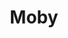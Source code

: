 ---
title: "Moby"
summary: "Born: September 11, 1965, Harlem, New York, NY, United States. Hall says he is the great-great-great nephew of Herman Melville, author of Moby-Dick. One of electronic music's most visible and talked-about figures, Moby's career comprises many years of work and many musical twists and turns. His career stretches all the way back to early rave and acid-house releases in the late 80s and early 90s as U.H.F. and Voodoo Child, through to his much loved/hated R&B/blues/pop/techno sample cut-ups of today. His most notable tracks from his early days include \"Next Is The E\", \"Everytime You Touch Me\" and \"Into The Blue\", and the classic \"Go\", as well as his early albums \"Ambient\" and \"Early Underground\". He was managed by Marci Webber. A brief outing into more rock-oriented territory came with 1996's \"Animal Rights\", followed by \"I Like To Score\" in 1997, highlighting his past movie score contributions . In 1999 and 2000, Moby found unprecedented pop success with the album \"Play\" and the slew of singles and radio tracks that came from it . Among other things, his appearance as a DJ in the foyer of the 2000 MTV Video Music Awards led many people to decry him as a sellout. Nonetheless, his follow-up album \"18\" tinkered very little with the \"Play\" sound and still received a mostly positive reception in 2002. Besides the many faces of his music, Moby also gathers controversy for his outspoken religious, dietary and animal rights views, as well as persistent rumors that his live shows are mostly pre-recorded. Every Moby release from the mid-90s onward has borne the text \"Animals are not ours to eat, wear or experiment on. Thanks to Christ.\" In addition to making music, Moby has founded two labels, and , and co-founded the restaurants \"Teany\" and \"Little Pine\" . He also has written the books \"Gristle: From Factory Farms to Food Safety\" , \"Teany Book\" , \"The Little Pine Cookbook\", the memoirs \"Porcelain\" and \"Then It Fell Apart\", as well as a photography book accompanying his album \"Destroyed\". Before becoming a DJ worked as a golf caddy."
image: "moby.jpg"
apple_music_artist_url: "https://music.apple.com/gb/artist/moby/789023"
---